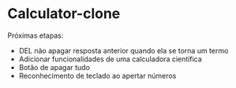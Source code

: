 
# Calculator-clone

Próximas etapas:

- DEL não apagar resposta anterior quando ela se torna um termo
- Adicionar funcionalidades de uma calculadora científica
- Botão de apagar tudo
- Reconhecimento de teclado ao apertar números

